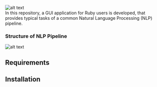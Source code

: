 ![alt text](https://github.com/joh-ga/RubyCrumbler/blob/de15283b4ba328aa333557d218d87be14bb7336d/Pipeline/icons/rubycrumbler-logo.png)<br>
In this repository, a GUI application for Ruby users is developed, that provides typical tasks of a common Natural Language Processing (NLP) pipeline.



### Structure of NLP Pipeline
![alt text](https://github.com/joh-ga/GUI-Application-in-Ruby-NLP-Pipeline/blob/9020838284bd398c5077b655ca225bbc2434c291/pipeline-structure.png)

## Requirements

## Installation
